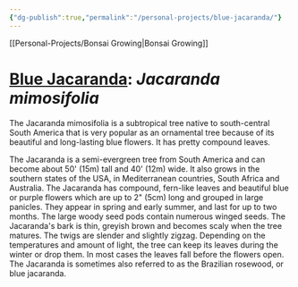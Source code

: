 ```yaml
---
{"dg-publish":true,"permalink":"/personal-projects/blue-jacaranda/"}
---
```


[[Personal-Projects/Bonsai Growing\|Bonsai Growing]]
# [Blue Jacaranda](https://www.bonsaiempire.com/tree-species/jacaranda):  _Jacaranda mimosifolia_
The Jacaranda mimosifolia is a subtropical tree native to south-central South America that is very popular as an ornamental tree because of its beautiful and long-lasting blue flowers. It has pretty compound leaves.

The Jacaranda is a semi-evergreen tree from South America and can become about 50' (15m) tall and 40' (12m) wide. It also grows in the southern states of the USA, in Mediterranean countries, South Africa and Australia. The Jacaranda has compound, fern-like leaves and beautiful blue or purple flowers which are up to 2" (5cm) long and grouped in large panicles. They appear in spring and early summer, and last for up to two months. The large woody seed pods contain numerous winged seeds. The Jacaranda's bark is thin, greyish brown and becomes scaly when the tree matures. The twigs are slender and slightly zigzag. Depending on the temperatures and amount of light, the tree can keep its leaves during the winter or drop them. In most cases the leaves fall before the flowers open. The Jacaranda is sometimes also referred to as the Brazilian rosewood, or blue jacaranda.

